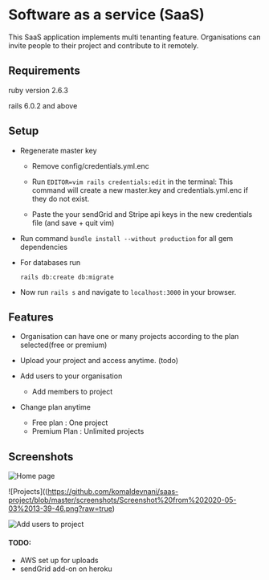 # Software as a service (SaaS)

This SaaS application implements multi tenanting feature. Organisations can invite people to their project and contribute to it remotely.
 

## Requirements
 ruby version 2.6.3
  
 rails 6.0.2 and above
 
## Setup

* Regenerate master key
 
  * Remove config/credentials.yml.enc
 
  * Run ````EDITOR=vim rails credentials:edit```` in the terminal: This command will create a new master.key and credentials.yml.enc if they do not exist.
 
   * Paste the your sendGrid and Stripe api keys in the new credentials file (and save + quit vim)

* Run command ````bundle install --without production```` for all gem dependencies

* For databases run

  ````rails db:create db:migrate````

* Now run ````rails s```` and navigate to ``localhost:3000`` in your browser.


## Features

* Organisation can have one or many projects according to the plan selected(free or premium)

* Upload your project and access anytime. (todo) 

* Add users to your organisation
  * Add members to project
  
* Change plan anytime
  * Free plan : One project
  * Premium Plan : Unlimited projects
  
## Screenshots

![Home page](https://github.com/komaldevnani/saas-project/blob/master/screenshots/Screenshot%20from%202020-05-03%2013-52-44.png?raw=true)

![Projects]((https://github.com/komaldevnani/saas-project/blob/master/screenshots/Screenshot%20from%202020-05-03%2013-39-46.png?raw=true)

![Add users to project](https://github.com/komaldevnani/saas-project/blob/master/screenshots/Screenshot%20from%202020-05-03%2013-51-21.png?raw=true)


#### TODO: 
* AWS set up for uploads
* sendGrid add-on on heroku 






